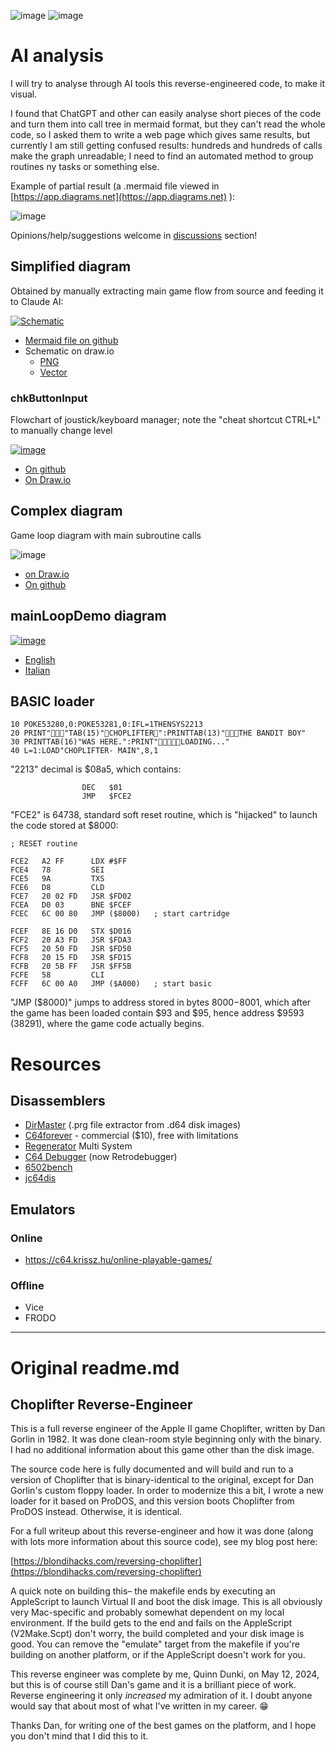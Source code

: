   ![image](https://github.com/user-attachments/assets/c202ff63-cc8a-4c65-bc34-3b12b3332be4) ![image](https://github.com/user-attachments/assets/c4b2d949-eb82-44a5-9bb7-de5750280b3f) 




# AI analysis

I will try to analyse through AI tools this reverse-engineered code, to make it visual.

I found that ChatGPT and other can easily analyse short pieces of the code and turn them into call tree in mermaid format, but they can't read the whole code, so I asked them to write a web page which gives same results, but currently I am still getting confused results: hundreds and hundreds of calls make the graph unreadable; I need to find an automated method to group routines ny tasks or something else.

Example of partial result (a .mermaid file viewed in  [https://app.diagrams.net](https://app.diagrams.net) ):

![image](https://github.com/user-attachments/assets/03b81a3d-b1c8-46d3-ad32-aedd54211eef)


Opinions/help/suggestions welcome in [discussions](https://github.com/jumpjack/ChoplifterReverseWithAI/discussions) section!

## Simplified diagram

Obtained by manually extracting main game flow from source and feeding it to Claude AI: 

[![Schematic](https://github.com/user-attachments/assets/6aa26c0b-2541-4bcf-96b7-bed7ec5787ef)](https://github.com/user-attachments/assets/c2218d39-15ff-4ffd-a6d1-28b5da8eee2b)


- [Mermaid file on github](https://github.com/jumpjack/ChoplifterReverseWithAI/blob/main/choplifter-simple.mermaid)
- Schematic on draw.io
    -  [PNG](https://drive.google.com/file/d/16fPVil9pn5bM6Kw3KhkibLg-nzIeY2gQ/view?usp=sharing)
    -  [Vector](https://app.diagrams.net/?state=%7B%22ids%22:%5B%2216fPVil9pn5bM6Kw3KhkibLg-nzIeY2gQ%22%5D,%22action%22:%22open%22,%22userId%22:%22117363290921246306004%22,%22resourceKeys%22:%7B%7D%7D)

### chkButtonInput

Flowchart of joustick/keyboard manager; note the "cheat shortcut CTRL+L" to manually change level

[![image](https://github.com/user-attachments/assets/2931e5ff-9bf9-46e6-bdda-3079ec6dda0c)](https://github.com/user-attachments/assets/19c545ef-895a-4456-bc93-cf9109996c3e)




- [On github](https://github.com/jumpjack/ChoplifterReverseWithAI/blob/main/chkButtonInput.mermaid)
- [On Draw.io](https://drive.google.com/file/d/1Pd10MKvkZXtd_itzBqSMYZ5e9S-F1-0q/view?usp=sharing)

## Complex diagram

Game loop diagram with main subroutine calls

![image](https://github.com/user-attachments/assets/a606a744-91dc-4ec6-9c73-5c0ac95a1ac7)

- [on Draw.io](https://drive.google.com/file/d/10Mc4asAWg1l5h7Y6V1Q6bF24I9NsGwWN/view?usp=sharing)
- [On github](https://github.com/jumpjack/ChoplifterReverseWithAI/blob/main/choplifter-all.mermaid)

## mainLoopDemo diagram

[![image](https://github.com/user-attachments/assets/2129ac1b-d652-459f-8efc-49ff0b94b3f8)](https://github.com/user-attachments/assets/d614ce9e-0f55-4745-951a-cbd6c0e9f062)


- [English](https://github.com/jumpjack/ChoplifterReverseWithAI/blob/main/mainLoopDemo-all-eng.mermaid)
- [Italian](https://github.com/jumpjack/ChoplifterReverseWithAI/blob/main/mainLoopDemo-all-ita.mermaid)

## BASIC loader

```
10 POKE53280,0:POKE53281,0:IFL=1THENSYS2213
20 PRINT""TAB(15)"CHOPLIFTER":PRINTTAB(13)"THE BANDIT BOY"
30 PRINTTAB(16)"WAS HERE.":PRINT"LOADING..."
40 L=1:LOAD"CHOPLIFTER- MAIN",8,1
```

"2213" decimal is $08a5, which contains:

```
                DEC   $01
                JMP   $FCE2
```

"FCE2" is 64738, standard soft reset routine, which is "hijacked" to launch the code stored at $8000:

```
; RESET routine

FCE2   A2 FF      LDX #$FF
FCE4   78         SEI
FCE5   9A         TXS
FCE6   D8         CLD
FCE7   20 02 FD   JSR $FD02
FCEA   D0 03      BNE $FCEF
FCEC   6C 00 80   JMP ($8000)   ; start cartridge

FCEF   8E 16 D0   STX $D016
FCF2   20 A3 FD   JSR $FDA3
FCF5   20 50 FD   JSR $FD50
FCF8   20 15 FD   JSR $FD15
FCFB   20 5B FF   JSR $FF5B
FCFE   58         CLI
FCFF   6C 00 A0   JMP ($A000)   ; start basic
```

"JMP ($8000)" jumps to address stored in bytes $8000-$8001, which after the game has been loaded contain $93 and $95, hence address $9593 (38291), where the game code actually begins.




# Resources

## Disassemblers
- [DirMaster](https://style64.org/release/dirmaster-v3.1.5-style) (.prg file extractor from .d64 disk images)
- [C64forever](https://www.c64forever.com/) - commercial ($10), free with limitations
- [Regenerator](https://csdb.dk/release/index.php?id=149429)  Multi System
- [C64 Debugger](https://csdb.dk/release/?id=172281) (now Retrodebugger)
- [6502bench](https://6502bench.com/)
- [jc64dis](https://iceteam.itch.io/jc64dis)

## Emulators
### Online
- https://c64.krissz.hu/online-playable-games/
### Offline
- Vice
- FRODO

----------


# Original readme.md

## Choplifter Reverse-Engineer

This is a full reverse engineer of the Apple II game Choplifter, written by Dan Gorlin in 1982. It was done clean-room style beginning only with the binary. I had no additional information about this game other than the disk image.

The source code here is fully documented and will build and run to a version of Choplifter that is binary-identical to the original, except for Dan Gorlin's custom floppy loader. In order to modernize this a bit, I wrote a new loader for it based on ProDOS, and this version boots Choplifter from ProDOS instead. Otherwise, it is identical.

For a full writeup about this reverse-engineer and how it was done (along with lots more information about this source code), see my blog post here:

[https://blondihacks.com/reversing-choplifter](https://blondihacks.com/reversing-choplifter)

A quick note on building this– the makefile ends by executing an AppleScript to launch Virtual II and boot the disk image. This is all obviously very Mac-specific and probably somewhat dependent on my local environment. If the build gets to the end and fails on the AppleScript (V2Make.Scpt) don't worry, the build completed and your disk image is good. You can remove the "emulate" target from the makefile if you're building on another platform, or if the AppleScript doesn't work for you.

This reverse engineer was complete by me, Quinn Dunki, on May 12, 2024, but this is of course still Dan's game and it is a brilliant piece of work. Reverse engineering it only *increased* my admiration of it. I doubt anyone would say that about most of what I've written in my career. 😁

Thanks Dan, for writing one of the best games on the platform, and I hope you don't mind that I did this to it.

